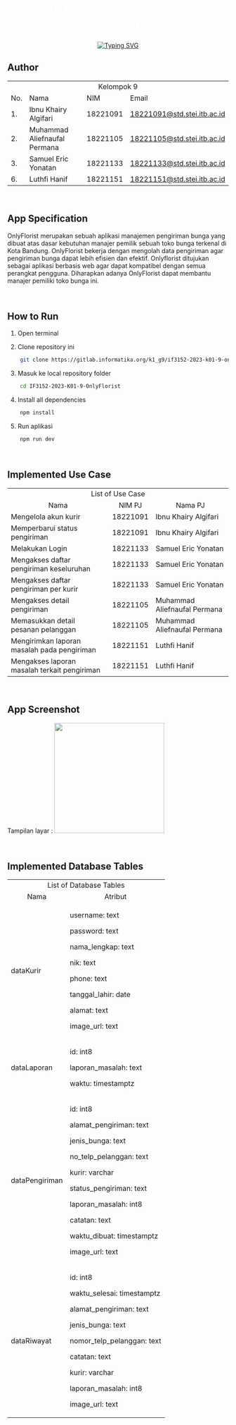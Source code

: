 <div align="center">
    <h1 align="center">
    <span style="color: white; font-weight: bold;">TUGAS BESAR IF3152 REKAYASA PERANGKAT LUNAK</span>
    </h1>
</div>

<div align="center">
    <!-- Typing SVG by DenverCoder1 - https://github.com/DenverCoder1/readme-typing-svg -->
    <a href="https://git.io/typing-svg"><img src="https://readme-typing-svg.demolab.com?font=Fira+Code&pause=1000&color=747B2E&center=true&vCenter=true&width=700&lines=Kelompok+9+-+K1;Sistem+dan+Teknologi+Informasi;OnlyFlorist" alt="Typing SVG" />
    </a>
</div>

## **Author**

<p align="center"> 
<table>
    <tr>
        <td colspan=4 align="center">Kelompok 9</td>
    </tr>
    <tr>
        <td>No.</td>
        <td>Nama</td>
        <td>NIM</td>
        <td>Email</td>
    </tr>
    <tr>
        <td>1.</td>
        <td>Ibnu Khairy Algifari</td>
        <td>18221091</td>
        <td><a href="mailto:18221091@std.stei.itb.ac.id">18221091@std.stei.itb.ac.id</a></td>
    </tr>
    <tr>
        <td>2.</td>
        <td>Muhammad Aliefnaufal Permana</td>
        <td>18221105</td>
        <td><a href="mailto:18221105@std.stei.itb.ac.id">18221105@std.stei.itb.ac.id</a></td>
    </tr>
    <tr>
        <td>3.</td>
        <td>Samuel Eric Yonatan</td>
        <td>18221133</td>
        <td><a href="mailto:18221133@std.stei.itb.ac.id">18221133@std.stei.itb.ac.id</a></td>
    </tr>
    <tr>
        <td>6.</td>
        <td>Luthfi Hanif</td>
        <td>18221151</td>
        <td><a href="mailto:18221151@std.stei.itb.ac.id">18221151@std.stei.itb.ac.id</a></td>
    </tr>
</table>
</p>

<br>

## **App Specification**
<p>
    OnlyFlorist merupakan sebuah aplikasi manajemen pengiriman bunga
    yang dibuat atas dasar kebutuhan manajer pemilik sebuah toko bunga
    terkenal di Kota Bandung. OnlyFlorist bekerja dengan mengolah data
    pengiriman agar pengiriman bunga dapat lebih efisien dan efektif.
    Onlyflorist ditujukan sebagai aplikasi berbasis web agar dapat
    kompatibel dengan semua perangkat pengguna. Diharapkan adanya
    OnlyFlorist dapat membantu manajer pemiliki toko bunga ini.
</p>

<br>

## **How to Run**
1. Open terminal</br>

2. Clone repository ini</br>
```bash
    git clone https://gitlab.informatika.org/k1_g9/if3152-2023-k01-9-onlyflorist.git
```

3. Masuk ke local repository folder</br>
```bash
    cd IF3152-2023-K01-9-OnlyFlorist
```

4. Install all dependencies</br>
```bash
    npm install
```

5. Run aplikasi</br>
```bash
    npm run dev
```

<br>

## **Implemented Use Case**

<p align="center"> 
<table>
    <tr>
        <td colspan=4 align="center">List of Use Case</td>
    </tr>
    <tr>
        <td align="center">Nama</td>
        <td align="center">NIM PJ</td>
        <td align="center">Nama PJ</td>
    </tr>
    <tr>
        <td>Mengelola akun kurir</td>
        <td>18221091</td>
        <td>Ibnu Khairy Algifari</td>
    </tr>
    <tr>
        <td>Memperbarui status pengiriman</td>
        <td>18221091</td>
        <td>Ibnu Khairy Algifari</td>
    </tr>
    <tr>
        <td>Melakukan Login</td>
        <td>18221133</td>
        <td>Samuel Eric Yonatan</td>
    </tr>
    <tr>
        <td>Mengakses daftar pengiriman keseluruhan</td>
        <td>18221133</td>
        <td>Samuel Eric Yonatan</td>
    </tr>
    <tr>
        <td>Mengakses daftar pengiriman per kurir</td>
        <td>18221133</td>
        <td>Samuel Eric Yonatan</td>
    </tr>
    <tr>
        <td>Mengakses detail pengiriman</td>
        <td>18221105</td>
        <td>Muhammad Aliefnaufal Permana</td>
    </tr>
    <tr>
        <td>Memasukkan detail pesanan pelanggan</td>
        <td>18221105</td>
        <td>Muhammad Aliefnaufal Permana</td>
    </tr>
    <tr>
        <td>Mengirimkan laporan masalah pada pengiriman</td>
        <td>18221151</td>
        <td>Luthfi Hanif</td>
    </tr>
    <tr>
        <td>Mengakses laporan masalah terkait pengiriman</td>
        <td>18221151</td>
        <td>Luthfi Hanif</td>
    </tr>
</table>
</p>

<br>

## **App Screenshot**
Tampilan layar : 
<img src='../if3152-2023-k01-9-onlyflorist/doc/DashboardKurir (1).jpeg' width='250' style="display: inline-block;">

<br>

## **Implemented Database Tables**
<p align="center"> 
<table>
    <tr>
        <td colspan=4 align="center">List of Database Tables</td>
    </tr>
    <tr>
        <td align="center">Nama</td>
        <td align="center">Atribut</td>
    </tr>
    <tr>
        <td>dataKurir</td>
        <td>
            <p>username: text</p>
            <p>password: text</p>
            <p>nama_lengkap: text</p>
            <p>nik: text</p>
            <p>phone: text</p>
            <p>tanggal_lahir: date</p>
            <p>alamat: text</p>
            <p>image_url: text</p>
        </td>
    </tr>
    <tr>
        <td>dataLaporan</td>
        <td>
            <p>id: int8</p>
            <p>laporan_masalah: text</p>
            <p>waktu: timestamptz</p>
        </td>
    </tr>
    <tr>
        <td>dataPengiriman</td>
        <td>
            <p>id: int8</p>
            <p>alamat_pengiriman: text</p>
            <p>jenis_bunga: text</p>
            <p>no_telp_pelanggan: text</p>
            <p>kurir: varchar</p>
            <p>status_pengiriman: text</p>
            <p>laporan_masalah: int8</p>
            <p>catatan: text</p>
            <p>waktu_dibuat: timestamptz</p>
            <p>image_url: text</p>
        </td>
    </tr>
    <tr>
        <td>dataRiwayat</td>
        <td>
            <p>id: int8</p>
            <p>waktu_selesai: timestamptz</p>
            <p>alamat_pengiriman: text</p>
            <p>jenis_bunga: text</p>
            <p>nomor_telp_pelanggan: text</p>
            <p>catatan: text</p>
            <p>kurir: varchar</p>
            <p>laporan_masalah: int8</p> 
            <p>image_url: text</p> 
        </td>
    </tr>
</table>
</p>

<br>